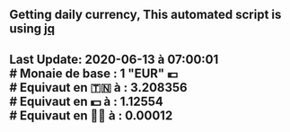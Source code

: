 ## Getting daily currency, This automated script is using [jq](https://stedolan.github.io/jq/)
## Last Update:  2020-06-13 à 07:00:01 </br># Monaie de base : 1 "EUR" 💶 </br> # Equivaut en 🇹🇳 à :  3.208356 </br> # Equivaut en 💵 à : 1.12554</br> # Equivaut en 🐱‍💻 à :  0.00012
